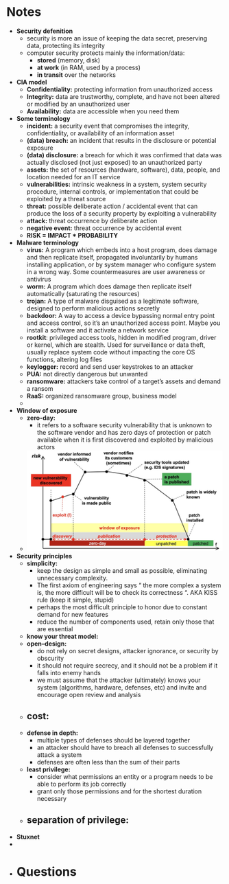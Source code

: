 # Notes
- **Security defenition**
	- security is more an issue of keeping the data secret, preserving data, protecting its integrity
	- computer security protects mainly the information/data:
		- **stored** (memory, disk)
		- **at work** (in RAM, used by a process)
		- **in transit** over the networks
- **CIA model**
	- **Confidentiality:** protecting information from unauthorized access
	- **Integrity:** data are trustworthy, complete, and have not been altered or modified by an unauthorized user
	- **Availability:** data are accessible when you need them
- **Some terminology**
	- **incident:** a security event that compromises the integrity, confidentiality, or availability of an information asset
	- **(data) breach:** an incident that results in the disclosure or potential exposure
	- **(data) disclosure:** a breach for which it was confirmed that data was actually disclosed (not just exposed) to an unauthorized party
	- **assets:** the set of resources (hardware, software), data, people, and location needed for an IT service
	- **vulnerabilities:** intrinsic weakness in a system, system security procedure, internal controls, or implementation that could be exploited by a threat source
	- **threat:** possible deliberate action / accidental event that can produce the loss of a security property by exploiting a vulnerability
	- **attack:** threat occurrence by deliberate action
	- **negative event:** threat occurrence by accidental event
	- **RISK = IMPACT * PROBABILITY**
- **Malware terminology**
	- **virus:** A program which embeds into a host program, does damage and then replicate itself, propagated involuntarily by humans installing application, or by system manager who configure system in a wrong way. Some countermeasures are user awareness or antivirus
	- **worm:** A program which does damage then replicate itself automatically (saturating the resources)
	- **trojan:** A type of malware disguised as a legitimate software, designed to
	  perform malicious actions secretly
	- **backdoor:** A way to access a device bypassing normal entry point and access control, so it’s an unauthorized access point. Maybe you install a software and it activate a network service
	- **rootkit**: privileged access tools, hidden in modified program, driver or kernel, which are stealth. Used for surveillance or data theft, usually replace system code without impacting the core OS functions, altering log files
	- **keylogger:** record and send user keystrokes to an attacker
	- **PUA:** not directly dangerous but unwanted
	- **ransomware:** attackers take control of a target’s assets and demand a ransom
	- **RaaS:** organized ransomware group, business model
	-
- **Window of exposure**
	- **zero-day:**
		- it refers to a software security vulnerability that is unknown to the software vendor and has zero days of protection or patch available when it is first discovered and exploited by malicious actors
	- ![image.png](../assets/image_1742852621933_0.png)
- **Security principles**
	- **simplicity:**
		- keep the design as simple and small as possible, eliminating unnecessary complexity.
		- The first axiom of engineering says “ the more complex a system is, the more difficult will be to check its correctness “. AKA KISS rule (keep it simple, stupid)
		- perhaps the most difficult principle to honor due to constant demand for new features
		- reduce the number of components used, retain only those that are essential
	- **know your threat model:**
	- **open–design:**
		- do not rely on secret designs, attacker ignorance, or security by obscurity
		- it should not require secrecy, and it should not be a problem if it falls into enemy hands
		- we must assume that the attacker (ultimately) knows your system (algorithms, hardware, defenses, etc) and invite and encourage open review and analysis
	- **cost:**
		-
	- **defense in depth:**
		- multiple types of defenses should be layered together
		- an attacker should have to breach all defenses to successfully attack a system
		- defenses are often less than the sum of their parts
	- **least privilege:**
		- consider what permissions an entity or a program needs to be able to perform its job correctly
		- grant only those permissions and for the shortest duration necessary
	- **separation of privilege:**
		-
- **Stuxnet**
-
- # Questions